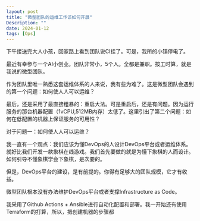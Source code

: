 ```yaml
---
layout: post
title: "微型团队的运维工作该如何开展"
Description: ""
date: 2024-01-12
tags: [Ops]
---
```

下午接送完大人小孩，回家路上看到团队说CI挂了。可是，我所的小镇停电了。

最近有幸参与一个AI小创业。团队非常小，5个人。全都是兼职。按工时算，就是我说的微型团队。

作为团队里唯一熟悉这套运维体系的人来说，我有些为难了。这是微型团队会遇到的第一个问题：如何使人人可以运维？

最后，还是采用了最直接粗暴的：重启大法。可是重启后，还是有问题。因为运行服务的那台机器配置（1vCPU,512MB内存）太低了。这里引出了第二个问题：如何在低配置的机器上保证服务的可用性？

对于问题一：如何使人人可以运维？

我一直有一个观点：我们应该为懂DevOps的人设计DevOps平台或者运维体系。就好比我们开发一款象棋在线游戏。我们首先要做的就是为懂下象棋的人而设计。如何引导不懂象棋学会下象棋，是次要的。

但是，DevOps平台的建设，是有前提的。你得有足够大的团队规模，它才有收益。

微型团队根本没有办法维护DevOps平台或者支撑Infrastructure as Code。





我采用了Github Actions + Ansible进行自动化配置和部署。我一开始还有使用Terraform的打算，所以，把创建机器的步骤都









